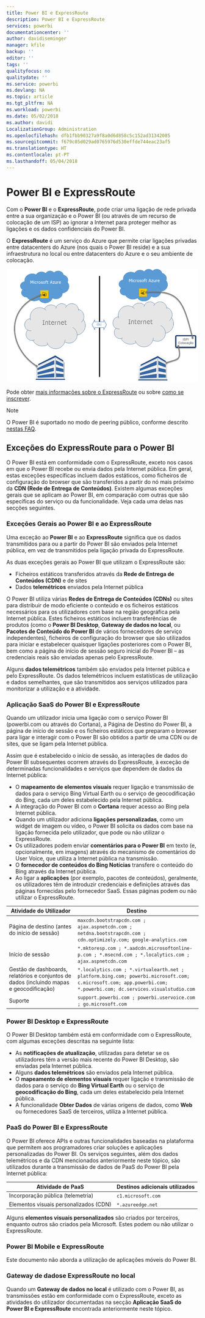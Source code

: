 ```yaml
---
title: Power BI e ExpressRoute
description: Power BI e ExpressRoute
services: powerbi
documentationcenter: ''
author: davidiseminger
manager: kfile
backup: ''
editor: ''
tags: ''
qualityfocus: no
qualitydate: ''
ms.service: powerbi
ms.devlang: NA
ms.topic: article
ms.tgt_pltfrm: NA
ms.workload: powerbi
ms.date: 05/02/2018
ms.author: davidi
LocalizationGroup: Administration
ms.openlocfilehash: dfb1fbb90327a9f8a0d6d858c5c152ad31342085
ms.sourcegitcommit: f679c05d029ad0765976d530effde744eac23af5
ms.translationtype: HT
ms.contentlocale: pt-PT
ms.lasthandoff: 05/04/2018
---
```

# <a name="power-bi-and-expressroute"></a>Power BI e ExpressRoute
Com o **Power BI** e o **ExpressRoute**, pode criar uma ligação de rede privada entre a sua organização e o Power BI (ou através de um recurso de colocação de um ISP) ao ignorar a Internet para proteger melhor as ligações e os dados confidenciais do Power BI.

O **ExpressRoute** é um serviço do Azure que permite criar ligações privadas entre datacenters do Azure (nos quais o Power BI reside) e a sua infraestrutura no local ou entre datacenters do Azure e o seu ambiente de colocação.

![](media/service-admin-power-bi-expressroute/pbi_expressroute_1.png)

Pode obter [mais informações sobre o ExpressRoute](https://azure.microsoft.com/services/expressroute/) ou sobre [como se inscrever](https://azure.microsoft.com/pricing/details/expressroute/).

> [!NOTE]
> O Power BI é suportado no modo de peering público, conforme descrito [nestas FAQ](https://docs.microsoft.com/azure/expressroute/expressroute-faqs).
> 
> 

## <a name="power-bi-expressroute-exceptions"></a>Exceções do ExpressRoute para o Power BI
O Power BI está em conformidade com o ExpressRoute, exceto nos casos em que o Power BI recebe ou envia dados pela Internet pública. Em geral, estas exceções específicas incluem dados estáticos, como ficheiros de configuração do browser que são transferidos a partir do nó mais próximo da **CDN (Rede de Entrega de Conteúdos)**. Existem algumas exceções gerais que se aplicam ao Power BI, em comparação com outras que são específicas do serviço ou da funcionalidade. Veja cada uma delas nas secções seguintes.

### <a name="overall-exceptions-to-power-bi-and-expressroute"></a>Exceções Gerais ao Power BI e ao ExpressRoute
Uma exceção ao **Power BI** e ao **ExpressRoute** significa que os dados transmitidos para ou a partir do Power BI são enviados pela Internet pública, em vez de transmitidos pela ligação privada do ExpressRoute.

As duas exceções gerais ao Power BI que utilizam o ExpressRoute são:

* Ficheiros estáticos transferidos através da **Rede de Entrega de Conteúdos (CDN)** e de sites
* Dados **telemétricos** enviados pela Internet pública

O Power BI utiliza várias **Redes de Entrega de Conteúdos (CDNs)** ou sites para distribuir de modo eficiente o conteúdo e os ficheiros estáticos necessários para os utilizadores com base na região geográfica pela Internet pública. Estes ficheiros estáticos incluem transferências de produtos (como o **Power BI Desktop**, **Gateway de dados no local**, ou **Pacotes de Conteúdo do Power BI** de vários fornecedores de serviço independentes), ficheiros de configuração do browser que são utilizados para iniciar e estabelecer quaisquer ligações posteriores com o Power BI, bem como a página de início de sessão seguro inicial do Power BI – as credenciais reais são enviadas apenas pelo ExpressRoute.   

Alguns **dados telemétricos** também são enviados pela Internet pública e pelo ExpressRoute. Os dados telemétricos incluem estatísticas de utilização e dados semelhantes, que são transmitidos aos serviços utilizados para monitorizar a utilização e a atividade.

### <a name="power-bi-saas-application-and-expressroute"></a>Aplicação SaaS do Power BI e ExpressRoute
Quando um utilizador inicia uma ligação com o serviço Power BI (powerbi.com ou através do Cortana), a Página de Destino do Power BI, a página de início de sessão e os ficheiros estáticos que preparam o browser para ligar e interagir com o Power BI são obtidos a partir de uma CDN ou de sites, que se ligam pela Internet pública.

Assim que é estabelecido o início de sessão, as interações de dados do Power BI subsequentes ocorrem através do ExpressRoute, à exceção de determinadas funcionalidades e serviços que dependem de dados da Internet pública:

* O **mapeamento de elementos visuais** requer ligação e transmissão de dados para o serviço Bing Virtual Earth ou o serviço de geocodificação do Bing, cada um deles estabelecido pela Internet pública.
* A integração do Power BI com o **Cortana** requer acesso ao Bing pela Internet pública.
* Quando um utilizador adiciona **ligações personalizadas**, como um widget de imagem ou vídeo, o Power BI solicita os dados com base na ligação fornecida pelo utilizador, que pode ou não utilizar o ExpressRoute.
* Os utilizadores podem enviar **comentários para o Power BI** em texto (e, opcionalmente, em imagens) através do mecanismo de comentários do User Voice, que utiliza a Internet pública na transmissão.
* O **fornecedor de conteúdos do Bing Notícias** transfere o conteúdo do Bing através da Internet pública.
* Ao ligar a **aplicações** (por exemplo, pacotes de conteúdos), geralmente, os utilizadores têm de introduzir credenciais e definições através das páginas fornecidas pelo fornecedor SaaS. Essas páginas podem ou não utilizar o ExpressRoute.

| Atividade do Utilizador | Destino |
| --- | --- |
| Página de destino (antes do início de sessão) |`maxcdn.bootstrapcdn.com ; ajax.aspnetcdn.com ; netdna.bootstrapcdn.com ; cdn.optimizely.com; google-analytics.com ` |
| Início de sessão |`*.mktoresp.com ; *.aadcdn.microsoftonline-p.com ; *.msecnd.com ; *.localytics.com ; ajax.aspnetcdn.com` |
| Gestão de dashboards, relatórios e conjuntos de dados (incluindo mapas e geocodificação) |`*.localytics.com ; *.virtualearth.net ; platform.bing.com; powerbi.microsoft.com; c.microsoft.com; app.powerbi.com; *.powerbi.com; dc.services.visualstudio.com ` |
| Suporte |`support.powerbi.com ; powerbi.uservoice.com ; go.microsoft.com ` |

### <a name="power-bi-desktop-and-expressroute"></a>Power BI Desktop e ExpressRoute
O Power BI Desktop também está em conformidade com o ExpressRoute, com algumas exceções descritas na seguinte lista:

* As **notificações de atualização**, utilizadas para detetar se os utilizadores têm a versão mais recente do Power BI Desktop, são enviadas pela Internet pública.
* Alguns **dados telemétricos** são enviados pela Internet pública.
* O **mapeamento de elementos visuais** requer ligação e transmissão de dados para o serviço do **Bing Virtual Earth** ou o serviço de **geocodificação do Bing**, cada um deles estabelecido pela Internet pública.
* A funcionalidade **Obter Dados** de várias origens de dados, como **Web** ou fornecedores SaaS de terceiros, utiliza a Internet pública.

### <a name="power-bi-paas-and-expressroute"></a>PaaS do Power BI e ExpressRoute
O Power BI oferece APIs e outras funcionalidades baseadas na plataforma que permitem aos programadores criar soluções e aplicações personalizadas do Power BI. Os serviços seguintes, além dos dados telemétricos e da CDN mencionados anteriormente neste tópico, são utilizados durante a transmissão de dados de PaaS do Power BI pela Internet pública:

| Atividade de PaaS | Destinos adicionais utilizados |
| --- | --- |
| Incorporação pública (telemetria) |`c1.microsoft.com` |
| Elementos visuais personalizados (CDN) |`*.azureedge.net` |

Alguns **elementos visuais personalizados** são criados por terceiros, enquanto outros são criados pela Microsoft. Estes podem ou não utilizar o ExpressRoute.

### <a name="power-bi-mobile-and-expressroute"></a>Power BI Mobile e ExpressRoute
Este documento não aborda a utilização de aplicações móveis do Power BI.  

### <a name="on-premises-data-gateway-and-expressroute"></a>Gateway de dadose ExpressRoute no local
Quando um **Gateway de dados no local** é utilizado com o Power BI, as transmissões estão em conformidade com o ExpressRoute, exceto as atividades do utilizador documentadas na secção **Aplicação SaaS do Power BI e ExpressRoute** encontrada anteriormente neste tópico.  

